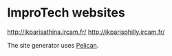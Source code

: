 # ImproTech websites

http://ikparisathina.ircam.fr/
http://ikparisphilly.ircam.fr/

The site generator uses [Pelican](https://blog.getpelican.com/).
